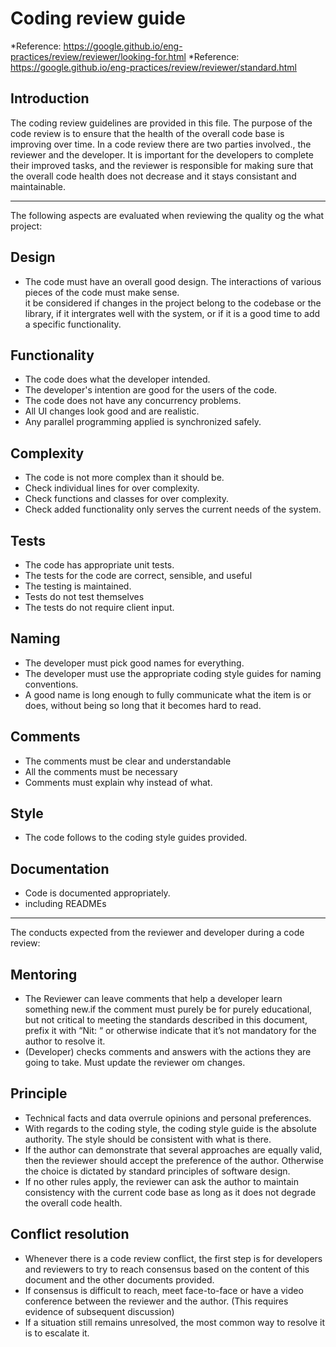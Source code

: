 # Coding review guide
*Reference: https://google.github.io/eng-practices/review/reviewer/looking-for.html
*Reference: https://google.github.io/eng-practices/review/reviewer/standard.html

## Introduction

The coding review guidelines are provided in this file.
The purpose of the code review is to ensure that the health of the overall code base is improving over time. In a code review there are two parties involved., the reviewer and the developer. It is important for the developers to complete their improved tasks, and the reviewer is responsible for making sure that the overall code health does not decrease and it stays consistant and maintainable.

---

The following aspects are evaluated when reviewing the  quality og the what project:

## Design
* The code must have an overall good design. The interactions of various pieces of the code must make sense.  
  it be considered if changes in the project belong to the codebase or the library, if it intergrates well with the system, or if it is a good time to add a specific functionality.

## Functionality
* The code does what the developer intended. 
* The developer's intention are good for the users of the code.
* The code does not have any concurrency problems.
* All UI changes look good and are realistic.
* Any parallel programming applied is synchronized safely.

## Complexity
* The code is not more complex than it should be. 
* Check individual lines for over complexity. 
* Check functions and classes for over complexity.
* Check added functionality only serves the current needs of the system.

## Tests
* The code has appropriate unit tests.
* The tests for the code are correct, sensible, and useful
* The testing is maintained.
* Tests do not test themselves
* The tests do not require client input.

## Naming
* The developer must pick good names for everything.
* The developer must use the appropriate coding style guides for naming conventions.
* A good name is long enough to fully communicate what the item is or does, without being so long that it becomes hard to read.

## Comments
* The comments must be clear and understandable
* All the comments must be necessary
* Comments must explain why instead of what.

## Style
* The code follows to the coding style guides provided.

## Documentation
* Code is documented appropriately.
* including READMEs

---

The conducts expected from the reviewer and developer during a code review:

## Mentoring
* The Reviewer can leave comments that help a developer learn something new.if the comment must purely be for purely educational, but not critical to meeting the standards described in this document, prefix it with “Nit: “ or otherwise indicate that it’s not mandatory for the author to resolve it.
* (Developer) checks comments and answers with the actions they are going to take. Must update the reviewer om changes.


## Principle
* Technical facts and data overrule opinions and personal preferences.
* With regards to the coding style, the coding style guide is the absolute authority. The style should be consistent with what is there.
* If the author can demonstrate that several approaches are equally valid, then the reviewer should accept the preference of the author. Otherwise the choice is dictated by standard principles of software design.
* If no other rules apply, the reviewer can ask the author to maintain consistency with  the current code base as long as it does not degrade the overall code health.

## Conflict resolution
* Whenever there is a code review conflict, the first step is for developers and reviewers to try to reach consensus based on the content of this document and the other documents provided.
* If consensus is difficult to reach, meet face-to-face or have  a video conference between the reviewer and the author. (This requires evidence of subsequent discussion)
* If a situation still remains unresolved, the most common way to resolve it is to escalate it.
